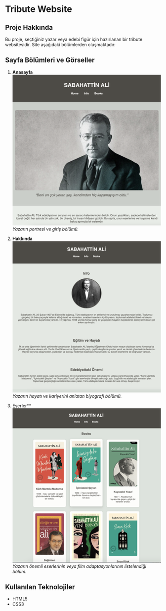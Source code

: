 # Tribute Website 

## Proje Hakkında
Bu proje, seçtiğiniz yazar veya edebi figür için hazırlanan bir tribute websitesidir. Site aşağıdaki bölümlerden oluşmaktadır:



## Sayfa Bölümleri ve Görseller

1. **Anasayfa**  
 ![Anasayfa](./gıthub/1.png) 
   *Yazarın portresi ve giriş bölümü.*

2. **Hakkında**  
   ![Hakkında Görseli](./gıthub/2.png)  
   *Yazarın hayatı ve kariyerini anlatan biyografi bölümü.*

3.  Eserler**  
    ![Books Görseli](./gıthub/3.png)    
   *Yazarın önemli eserlerinin veya film adaptasyonlarının listelendiği bölüm.*




## Kullanılan Teknolojiler
- HTML5  
- CSS3  






